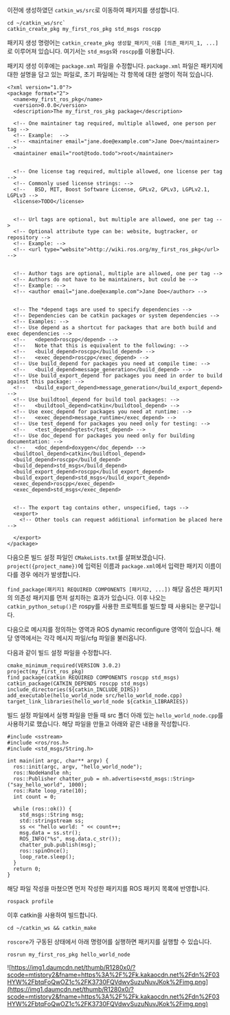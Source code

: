 이전에 생성하였던 `catkin_ws/src`로 이동하여 패키지를 생성합니다.
```
cd ~/catkin_ws/src`
catkin_create_pkg my_first_ros_pkg std_msgs roscpp
```
패키지 생성 명령어는 `catkin_create_pkg 생성할_패키지_이름 [의존_패키지_1, ...]`로 이루어져 있습니다. 여기서는 `std_msgs`와 `roscpp`를 이용합니다.

패키지 생성 이후에는 `package.xml` 파일을 수정합니다. `package.xml` 파일은 패키지에 대한 설명을 담고 있는 파일로, 초기 파일에는 각 항목에 대한 설명이 적혀 있습니다.
```
<?xml version="1.0"?>
<package format="2">
  <name>my_first_ros_pkg</name>
  <version>0.0.0</version>
  <description>The my_first_ros_pkg package</description>

  <!-- One maintainer tag required, multiple allowed, one person per tag -->
  <!-- Example:  -->
  <!-- <maintainer email="jane.doe@example.com">Jane Doe</maintainer> -->
  <maintainer email="root@todo.todo">root</maintainer>


  <!-- One license tag required, multiple allowed, one license per tag -->
  <!-- Commonly used license strings: -->
  <!--   BSD, MIT, Boost Software License, GPLv2, GPLv3, LGPLv2.1, LGPLv3 -->
  <license>TODO</license>


  <!-- Url tags are optional, but multiple are allowed, one per tag -->
  <!-- Optional attribute type can be: website, bugtracker, or repository -->
  <!-- Example: -->
  <!-- <url type="website">http://wiki.ros.org/my_first_ros_pkg</url> -->


  <!-- Author tags are optional, multiple are allowed, one per tag -->
  <!-- Authors do not have to be maintainers, but could be -->
  <!-- Example: -->
  <!-- <author email="jane.doe@example.com">Jane Doe</author> -->


  <!-- The *depend tags are used to specify dependencies -->
  <!-- Dependencies can be catkin packages or system dependencies -->
  <!-- Examples: -->
  <!-- Use depend as a shortcut for packages that are both build and exec dependencies -->
  <!--   <depend>roscpp</depend> -->
  <!--   Note that this is equivalent to the following: -->
  <!--   <build_depend>roscpp</build_depend> -->
  <!--   <exec_depend>roscpp</exec_depend> -->
  <!-- Use build_depend for packages you need at compile time: -->
  <!--   <build_depend>message_generation</build_depend> -->
  <!-- Use build_export_depend for packages you need in order to build against this package: -->
  <!--   <build_export_depend>message_generation</build_export_depend> -->
  <!-- Use buildtool_depend for build tool packages: -->
  <!--   <buildtool_depend>catkin</buildtool_depend> -->
  <!-- Use exec_depend for packages you need at runtime: -->
  <!--   <exec_depend>message_runtime</exec_depend> -->
  <!-- Use test_depend for packages you need only for testing: -->
  <!--   <test_depend>gtest</test_depend> -->
  <!-- Use doc_depend for packages you need only for building documentation: -->
  <!--   <doc_depend>doxygen</doc_depend> -->
  <buildtool_depend>catkin</buildtool_depend>
  <build_depend>roscpp</build_depend>
  <build_depend>std_msgs</build_depend>
  <build_export_depend>roscpp</build_export_depend>
  <build_export_depend>std_msgs</build_export_depend>
  <exec_depend>roscpp</exec_depend>
  <exec_depend>std_msgs</exec_depend>


  <!-- The export tag contains other, unspecified, tags -->
  <export>
    <!-- Other tools can request additional information be placed here -->

  </export>
</package>
```
다음으론 빌드 설정 파일인 `CMakeLists.txt`를 살펴보겠습니다.
`project({project_name})`에 입력된 이름과 `package.xml`에서 입력한 패키지 이름이 다를 경우 에러가 발생합니다.

`find_package(패키지1 REQUIRED COMPONENTS [패키지2, ...])` 해당 옵션은 패키지1의 의존성 패키지를 먼저 설치하는 효과가 있습니다. 이후 나오는 `catkin_python_setup()`은 rospy를 사용한 프로젝트를 빌드할 때 사용되는 문구입니다.

다음으로 메시지를 정의하는 영역과 ROS dynamic reconfigure 영역이 있습니다. 해당 영역에서는 각각 메시지 파일/cfg 파일을 불러옵니다.

다음과 같이 빌드 설정 파일을 수정합니다.
```
cmake_minimum_required(VERSION 3.0.2)
project(my_first_ros_pkg)
find_package(catkin REQUIRED COMPONENTS roscpp std_msgs)
catkin_package(CATKIN_DEPENDS roscpp std_msgs)
include_directories(${catkin_INCLUDE_DIRS})
add_executable(hello_world_node src/hello_world_node.cpp)
target_link_libraries(hello_world_node ${catkin_LIBRARIES})
```
빌드 설정 파일에서 실행 파일을 만들 때 src 폴더 아래 있는 `hello_world_node.cpp`를 사용하기로 했습니다. 해당 파일을 만들고 아래와 같은 내용을 작성합니다.
```
#include <sstream>
#include <ros/ros.h>
#include <std_msgs/String.h>

int main(int argc, char** argv) {
  ros::init(argc, argv, "hello_world_node");
  ros::NodeHandle nh;
  ros::Publisher chatter_pub = nh.advertise<std_msgs::String>("say_hello_world", 1000);
  ros::Rate loop_rate(10);
  int count = 0;

  while (ros::ok()) {
    std_msgs::String msg;
    std::stringstream ss;
    ss << "hello world: " << count++;
    msg.data = ss.str();
    ROS_INFO("%s", msg.data.c_str());
    chatter_pub.publish(msg);
    ros::spinOnce();
    loop_rate.sleep();
  }
  return 0;
}
```
해당 파일 작성을 마쳤으면 먼저 작성한 패키지를 ROS 패키지 목록에 반영합니다.
```
rospack profile
```
이후 catkin을 사용하여 빌드합니다.
```
cd ~/catkin_ws && catkin_make
```
`roscore`가 구동된 상태에서 아래 명령어를 실행하면 패키지를 실행할 수 있습니다.
```
rosrun my_first_ros_pkg hello_world_node
```
![https://img1.daumcdn.net/thumb/R1280x0/?scode=mtistory2&fname=https%3A%2F%2Fk.kakaocdn.net%2Fdn%2F03HYW%2FbtqFoQwOZ1c%2FK3730FQVdwvSuzuNuvJKok%2Fimg.png](https://img1.daumcdn.net/thumb/R1280x0/?scode=mtistory2&fname=https%3A%2F%2Fk.kakaocdn.net%2Fdn%2F03HYW%2FbtqFoQwOZ1c%2FK3730FQVdwvSuzuNuvJKok%2Fimg.png)